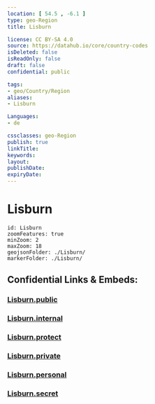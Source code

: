 ```yaml
---
location: [ 54.5 , -6.1 ] 
type: geo-Region
title: Lisburn

license: CC BY-SA 4.0
source: https://datahub.io/core/country-codes
isDeleted: false
isReadOnly: false
draft: false
confidential: public

tags:
- geo/Country/Region
aliases:
- Lisburn

Languages:
- de

cssclasses: geo-Region
publish: true
linkTitle: 
keywords: 
layout: 
publishDate: 
expiryDate: 
---
```


# Lisburn

```leaflet
id: Lisburn
zoomFeatures: true 
minZoom: 2 
maxZoom: 18
geojsonFolder: ./Lisburn/
markerFolder: ./Lisburn/
```


## Confidential Links & Embeds: 

### [Lisburn.public](/_public/\Earth\Continent\Europe\Europe~North\UK\Ireland~North\counties~Ireland~NorthLisburn.public.md) 

### [Lisburn.internal](/_internal/\Earth\Continent\Europe\Europe~North\UK\Ireland~North\counties~Ireland~NorthLisburn.internal.md) 

### [Lisburn.protect](/_protect/\Earth\Continent\Europe\Europe~North\UK\Ireland~North\counties~Ireland~NorthLisburn.protect.md) 

### [Lisburn.private](/_private/\Earth\Continent\Europe\Europe~North\UK\Ireland~North\counties~Ireland~NorthLisburn.private.md) 

### [Lisburn.personal](/_personal/\Earth\Continent\Europe\Europe~North\UK\Ireland~North\counties~Ireland~NorthLisburn.personal.md) 

### [Lisburn.secret](/_secret/\Earth\Continent\Europe\Europe~North\UK\Ireland~North\counties~Ireland~NorthLisburn.secret.md)

